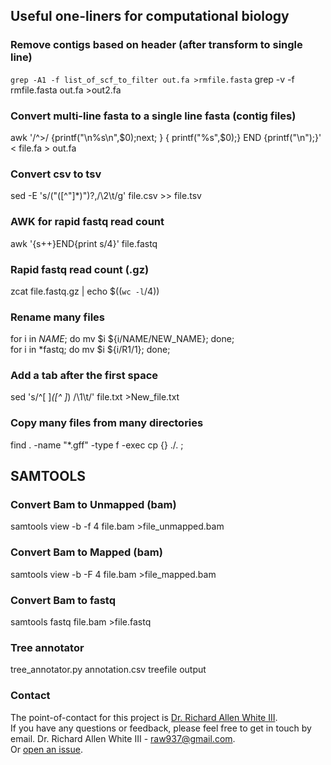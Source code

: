 ## Useful one-liners for computational biology

### Remove contigs based on header (after transform to single line)
`grep -A1 -f list_of_scf_to_filter out.fa >rmfile.fasta`
grep -v -f rmfile.fasta out.fa >out2.fa

### Convert multi-line fasta to a single line fasta (contig files)
awk '/^>/ {printf("\n%s\n",$0);next; } { printf("%s",$0);}  END {printf("\n");}' < file.fa > out.fa

### Convert csv to tsv 
sed -E 's/("([^"]*)")?,/\2\t/g' file.csv >> file.tsv

### AWK for rapid fastq read count
awk '{s++}END{print s/4}' file.fastq

### Rapid fastq read count (.gz)
zcat file.fastq.gz | echo $((`wc -l`/4))

### Rename many files
for i in *NAME*; do mv $i ${i/NAME/NEW_NAME}; done; <br />
for i in *fastq; do mv $i ${i/R1/1}; done;

### Add a tab after the first space
sed 's/^[ ]*\([^ ]*\) /\1\t/' file.txt >New_file.txt

### Copy many files from many directories
find . -name "*.gff" -type f -exec cp {} ./. \;

## SAMTOOLS

### Convert Bam to Unmapped (bam)
samtools view -b -f 4 file.bam >file_unmapped.bam

### Convert Bam to Mapped (bam)
samtools view -b -F 4 file.bam >file_mapped.bam

### Convert Bam to fastq
samtools fastq file.bam >file.fastq

### Tree annotator 
tree_annotator.py annotation.csv treefile output

### Contact 
The point-of-contact for this project is [Dr. Richard Allen White III](https://github.com/raw937).<br />
If you have any questions or feedback, please feel free to get in touch by email. 
Dr. Richard Allen White III - raw937@gmail.com.  <br />
Or [open an issue](https://github.com/raw937/Useful-one-liners-for-computational/issues).
